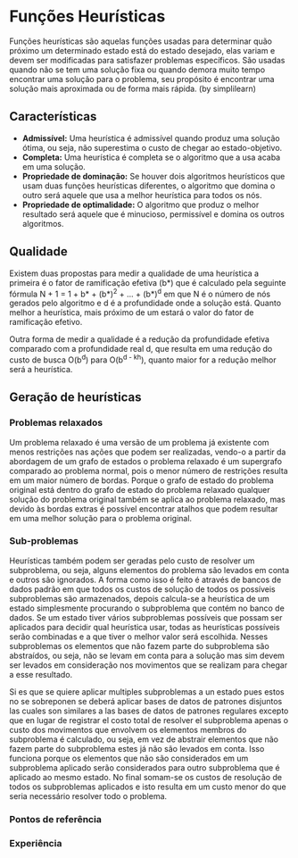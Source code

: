 # Funções Heurísticas

Funções heurísticas são aquelas funções usadas para determinar quão próximo um determinado estado está do estado desejado, elas variam e devem ser modificadas para satisfazer problemas específicos. São usadas quando não se tem uma solução fixa ou quando demora muito tempo encontrar uma solução para o problema, seu propósito é encontrar uma solução mais aproximada ou de forma mais rápida. (by simplilearn)

## Características

- **Admissível:** Uma heurística é admissível quando produz uma solução ótima, ou seja, não superestima o custo de chegar ao estado-objetivo.
- **Completa:** Uma heurística é completa se o algoritmo que a usa acaba em uma solução.
- **Propriedade de dominação:** Se houver dois algoritmos heurísticos que usam duas funções heurísticas diferentes, o algoritmo que domina o outro será aquele que usa a melhor heurística para todos os nós.
- **Propriedade de optimalidade:** O algoritmo que produz o melhor resultado será aquele que é minucioso, permissível e domina os outros algoritmos.

## Qualidade

Existem duas propostas para medir a qualidade de uma heurística a primeira é o fator de ramificação efetiva (b*) que é calculado pela seguinte fórmula N + 1 = 1 + b* + (b*)<sup>2</sup> + ... + (b*)<sup>d</sup> em que N é o número de nós gerados pelo algoritmo e d é a profundidade onde a solução está. Quanto melhor a heurística, mais próximo de um estará o valor do fator de ramificação efetivo.

Outra forma de medir a qualidade é a redução da profundidade efetiva comparado com a profundidade real d, que resulta em uma redução do custo de busca O(b<sup>d</sup>) para O(b<sup>d - kh</sup>), quanto maior for a redução melhor será a heurística.

## Geração de heurísticas

### Problemas relaxados

Um problema relaxado é uma versão de um problema já existente com menos restrições nas ações que podem ser realizadas, vendo-o a partir da abordagem de um grafo de estados o problema relaxado é um supergrafo comparado ao problema normal, pois o menor número de restrições resulta em um maior número de bordas. Porque o grafo de estado do problema original está dentro do grafo de estado do problema relaxado qualquer solução do problema original também se aplica ao problema relaxado, mas devido às bordas extras é possível encontrar atalhos que podem resultar em uma melhor solução para o problema original.

### Sub-problemas

Heurísticas também podem ser geradas pelo custo de resolver um subproblema, ou seja, alguns elementos do problema são levados em conta e outros são ignorados. A forma como isso é feito é através de bancos de dados padrão em que todos os custos de solução de todos os possíveis subproblemas são armazenados, depois calcula-se a heurística de um estado simplesmente procurando o subproblema que contém no banco de dados. Se um estado tiver vários subproblemas possíveis que possam ser aplicados para decidir qual heurística usar, todas as heurísticas possíveis serão combinadas e a que tiver o melhor valor será escolhida. Nesses subproblemas os elementos que não fazem parte do subproblema são abstraídos, ou seja, não se levam em conta para a solução mas sim devem ser levados em consideração nos movimentos que se realizam para chegar a esse resultado.

Si es que se quiere aplicar multiples subproblemas a un estado pues estos no se sobreponen se deberá aplicar bases de datos de patrones disjuntos las cuales son similares a las bases de datos de patrones regulares excepto que en lugar de registrar el costo total de resolver el subproblema apenas o custo dos movimentos que envolvem os elementos membros do subproblema é calculado, ou seja, em vez de abstrair elementos que não fazem parte do subproblema estes já não são levados em conta. Isso funciona porque os elementos que não são considerados em um subproblema aplicado serão considerados para outro subproblema que é aplicado ao mesmo estado. No final somam-se os custos de resolução de todos os subproblemas aplicados e isto resulta em um custo menor do que seria necessário resolver todo o problema.

### Pontos de referência

### Experiência